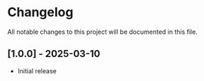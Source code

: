 # Changelog

All notable changes to this project will be documented in this file.

## [1.0.0] - 2025-03-10

- Initial release